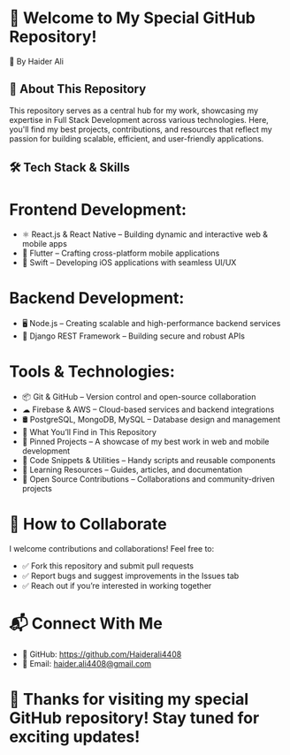 # 🚀 Welcome to My Special GitHub Repository!
📌 By Haider Ali

## 🌟 About This Repository
This repository serves as a central hub for my work, showcasing my expertise in Full Stack Development across various technologies. Here, you'll find my best projects, contributions, and resources that reflect my passion for building scalable, efficient, and user-friendly applications.

## 🛠 Tech Stack & Skills

# Frontend Development:
- ⚛ React.js & React Native – Building dynamic and interactive web & mobile apps
- 🎨 Flutter – Crafting cross-platform mobile applications
- 🍏 Swift – Developing iOS applications with seamless UI/UX

# Backend Development:
- 🖥 Node.js – Creating scalable and high-performance backend services
- 🐍 Django REST Framework – Building secure and robust APIs

# Tools & Technologies:
- 📦 Git & GitHub – Version control and open-source collaboration
- ☁ Firebase & AWS – Cloud-based services and backend integrations
- 🛢 PostgreSQL, MongoDB, MySQL – Database design and management
- 📌 What You’ll Find in This Repository
- 🔹 Pinned Projects – A showcase of my best work in web and mobile development
- 🔹 Code Snippets & Utilities – Handy scripts and reusable components
- 🔹 Learning Resources – Guides, articles, and documentation
- 🔹 Open Source Contributions – Collaborations and community-driven projects

# 🤝 How to Collaborate
I welcome contributions and collaborations! Feel free to:
- ✅ Fork this repository and submit pull requests
- ✅ Report bugs and suggest improvements in the Issues tab
- ✅ Reach out if you’re interested in working together

# 📬 Connect With Me
- 💼 GitHub: https://github.com/Haiderali4408
- 💬 Email: haider.ali4408@gmail.com
# 🚀 Thanks for visiting my special GitHub repository! Stay tuned for exciting updates!


